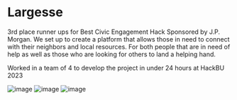 # Largesse
3rd place runner ups for Best Civic Engagement Hack Sponsored by J.P. Morgan. We set up to create a platform that allows those in need to connect with their neighbors and local resources. For both people that are in need of help as well as those who are looking for others to land a helping hand.

Worked in a team of 4 to develop the project in under 24 hours at HackBU 2023

![image](https://user-images.githubusercontent.com/81270095/216854563-bef8312d-74f4-4736-b2d3-09bcdcab95d7.png)
![image](https://user-images.githubusercontent.com/81270095/216854569-a7ec68b0-f91a-44fc-a230-8799d46741d7.png)
![image](https://user-images.githubusercontent.com/81270095/216854573-43f39169-fc70-4052-a559-8145ca0fdf8a.png)





